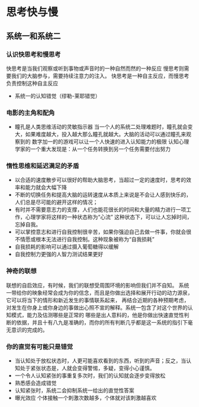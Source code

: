 # 思考快与慢
## 系统一和系统二
### 认识快思考和慢思考
快思考是当我们观察或听到事物或声音时的一种自然而然的一种反应
慢思考则需要我们的大脑参与，需要持续注意力的注入。
快思考是一种自主反应，而慢思考负责控制这种自主反应

- 系统一的认知错觉（缪勒-莱耶错觉）

### 电影的主角和配角
- 瞳孔是人类思维活动的灵敏指示器
当一个人的系统二处理难题时，瞳孔就会变大，如果难度越大，投入越大那么瞳孔就越大。大脑的活动可以通过瞳孔来观察到的
数字加一的的游戏可以让一个人快速的进入认知能力的极限
认知心理学家的一个重大发现是：从一个任务转换到另一个任务需要付出努力


### 惰性思维和延迟满足的矛盾
- 以合适的速度散步可以很好的帮助大脑思考，当超过一定的速度时，思考的效率和能力就会大幅下降
- 不断的切换任务和提高大脑的运转速度从本质上来说是不会让人感到快乐的，人们总是尽可能的避开这样的情况；
- 有时并不需要意志力的支撑，人们也能花很长的时间和大量的精力进行一项工作，心理学家将这样的一种状态称为“心流”
这种状态下，可以让人忘掉时间，忘掉自我。
- 可以掌控意志和进行自我控制很辛苦，如果你强迫自己去做一件事，你就会很不情愿或根本无法进行自我控制。这种现象被称为“自我损耗”
- 自我损耗的影响可以通过摄入葡萄糖得以缓解
- 自我控制力更强的人智力测试结果更好

### 神奇的联想
联想的自启效应，有时候，我们的联想受周围环境的影响但我们并不自知。
系统一带给你的映象经常会成为你的信念，而且是你做出选择和展开行动的动力源泉，它可以将当下的情形和新近发生的事情联系起来，
再结合近期的各种预期考虑，对发生在你身上或你身边的事做出心照不宣的解释。系统一包含了对这个世界的认知模式，能力及估测哪些是正常的
哪些是出人意料的，他是你做出快速直觉性判断的依据，并且十有八九是准确的，而你的所有判断几乎都是这一系统的指引下毫无意识的完成的。

### 你的直觉有可能只是错觉
- 当认知处于放松状态时，人更可能喜欢看到的东西，听到的声音；反之，当认知处于紧张状态是，人就会变得警惕，多疑，变得小心谨慎。
- 一个令人认知紧张的事重复多次时，我们的认知就会逐步变得放松
- 熟悉感会造成错觉
- 认知紧张时，系统二会抑制系统一给出的直觉性答案
- 曝光效应 个体接触一个刺激次数越多，个体就对该刺激越喜欢